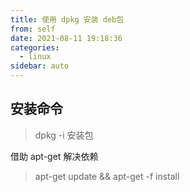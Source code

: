 ```yaml
---
title: 使用 dpkg 安装 deb包
from: self
date: 2021-08-11 19:18:36
categories:
  - linux
sidebar: auto
---
```


## 安装命令 

> dpkg -i 安装包

借助 apt-get 解决依赖

> apt-get update && apt-get -f install 

